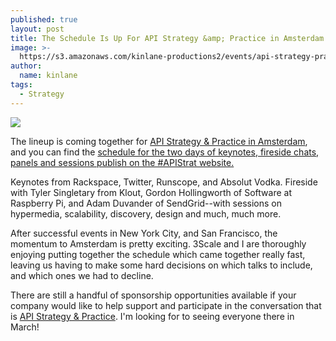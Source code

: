 ```yaml
---
published: true
layout: post
title: The Schedule Is Up For API Strategy &amp; Practice in Amsterdam
image: >-
  https://s3.amazonaws.com/kinlane-productions2/events/api-strategy-practice-conference/api-strategy-conference-logo.png
author:
  name: kinlane
tags:
  - Strategy
---
```

[![](https://s3.amazonaws.com/kinlane-productions2/events/api-strategy-practice-conference/api-strategy-conference-logo.png)](http://www.apistrategyconference.com/)

The lineup is coming together for [API Strategy & Practice in Amsterdam](http://www.apistrategyconference.com/2014Amsterdam/), and you can find the [schedule for the two days of keynotes, fireside chats, panels and sessions publish on the #APIStrat website.](http://www.apistrategyconference.com/2014Amsterdam/schedule.php)

Keynotes from Rackspace, Twitter, Runscope, and Absolut Vodka. Fireside with Tyler Singletary from Klout, Gordon Hollingworth of Software at Raspberry Pi, and Adam Duvander of SendGrid--with sessions on hypermedia, scalability, discovery, design and much, much more.

After successful events in New York City, and San Francisco, the momentum to Amsterdam is pretty exciting. 3Scale and I are thoroughly enjoying putting together the schedule which came together really fast, leaving us having to make some hard decisions on which talks to include, and which ones we had to decline.

There are still a handful of sponsorship opportunities available if your company would like to help support and participate in the conversation that is [API Strategy & Practice](http://www.apistrategyconference.com/2014Amsterdam/). I'm looking for to seeing everyone there in March!